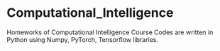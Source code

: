 # Computational_Intelligence
Homeworks of Computational Intelligence Course
Codes are written in Python using Numpy, PyTorch, Tensorflow libraries.
